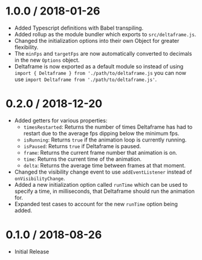 1.0.0 / 2018-01-26
==================

* Added Typescript definitions with Babel transpiling.
* Added rollup as the module bundler which exports to `src/deltaframe.js`.
* Changed the initialization options into their own Object for greater flexibility.
* The `minFps` and `targetFps` are now automatically converted to decimals in the new `Options` object.
* Deltaframe is now exported as a default module so instead of using `import { Deltaframe } from './path/to/deltaframe.js` you can now use `import Deltaframe from './path/to/deltaframe.js'`.

0.2.0 / 2018-12-20
==================

* Added getters for various properties:
	- `timesRestarted`: Returns the number of times Deltaframe has had to restart due to the average fps dipping below the minimum fps.
	- `isRunning`: Returns `true` if the animation loop is currently running.
	- `isPaused`: Returns `true` if Deltaframe is paused.
	- `frame`: Returns the current frame number that animation is on.
	- `time`: Returns the current time of the animation.
	- `delta`: Returns the average time between frames at that moment.
* Changed the visibility change event to use `addEventListener` instead of `onVisibilityChange`.
* Added a new initialization option called `runTime` which can be used to specify a time, in milliseconds, that Deltaframe should run the animation for.
* Expanded test cases to account for the new `runTime` option being added.

0.1.0 / 2018-08-26
==================

* Initial Release